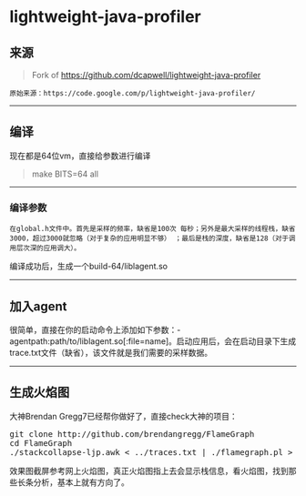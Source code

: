 # lightweight-java-profiler

## 来源
> Fork of https://github.com/dcapwell/lightweight-java-profiler

    原始来源：https://code.google.com/p/lightweight-java-profiler/

***
## 编译
现在都是64位vm，直接给参数进行编译
> make BITS=64 all

***
### 编译参数
    在global.h文件中。首先是采样的频率，缺省是100次 每秒；另外是最大采样的线程栈，缺省3000，超过3000就忽略（对于复杂的应用明显不够） ；最后是栈的深度，缺省是128（对于调用层次深的应用调大）。

编译成功后，生成一个build-64/liblagent.so

***
## 加入agent
很简单，直接在你的启动命令上添加如下参数：-agentpath:path/to/liblagent.so[:file=name]。启动应用后，会在启动目录下生成trace.txt文件（缺省），该文件就是我们需要的采样数据。

***
## 生成火焰图
大神Brendan Gregg7已经帮你做好了，直接check大神的项目：
<pre>
git clone http://github.com/brendangregg/FlameGraph
cd FlameGraph
./stackcollapse-ljp.awk &lt; ../traces.txt | ./flamegraph.pl > ../traces.svg
</pre>
效果图截屏参考网上火焰图，真正火焰图指上去会显示栈信息，看火焰图，找到那些长条分析，基本上就有方向了。